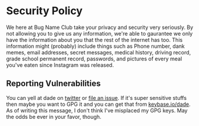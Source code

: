 # Security Policy

We here at Bug Name Club take your privacy and security very seriously. By not allowing you to give us any information, we're able to gaurantee we only have the information about you that the rest of the internet has too. This information might (probably) include things such as Phone number, dank memes, email addresses, secret messages, medical history, driving record, grade school permanent record, passwords, and pictures of every meal you've eaten since Instagram was released.

## Reporting Vulnerabilities
You can yell at dade on [twitter](https://twitter.com/0xdade) or [file an issue](https://github.com/0xdade/bugname.club/issues/new). If it's super sensitive stuffs then maybe you want to GPG it and you can get that from [keybase.io/dade](https://keybase.io/dade). As of writing this message, I don't think I've misplaced my GPG keys. May the odds be ever in your favor, though.